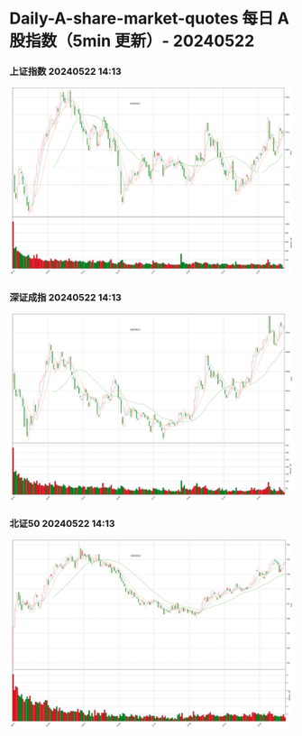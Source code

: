 
# Daily-A-share-market-quotes 每日 A 股指数（5min 更新）- 20240522

### 上证指数 20240522 14:13
![](./fig/2024/5/20240522-sh000001.png)

### 深证成指 20240522 14:13
![](./fig/2024/5/20240522-sz399001.png)

### 北证50 20240522 14:13
![](./fig/2024/5/20240522-bj899050.png)
